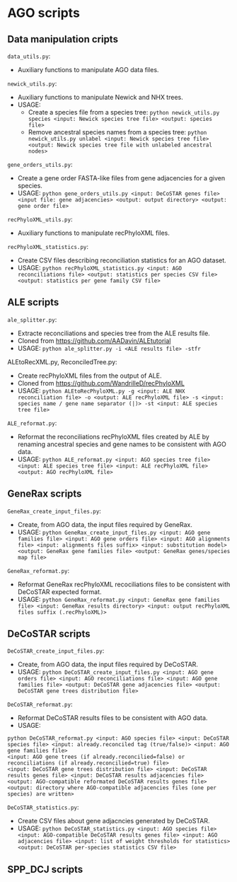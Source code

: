 # AGO scripts

## Data manipulation cripts

`data_utils.py`:
- Auxiliary functions to manipulate AGO data files.

`newick_utils.py`:
- Auxiliary functions to manipulate Newick and NHX trees.
- USAGE:
  - Create a species file from a species tree: `python newick_utils.py species <input: Newick species tree file> <output: species file>`
  - Remove ancestral species names from a species tree: `python newick_utils.py unlabel <input: Newick species tree file> <output: Newick species tree file with unlabeled ancestral nodes>`

`gene_orders_utils.py`:
- Create a gene order FASTA-like files from gene adjacencies for a given species.
- USAGE: `python gene_orders_utils.py <input: DeCoSTAR genes file> <input file: gene adjacencies> <output: output directory> <output: gene order file>`

`recPhyloXML_utils.py`:
- Auxiliary functions to manipulate recPhyloXML files.

`recPhyloXML_statistics.py`:
- Create CSV files describing reconciliation statistics for an AGO dataset.
- USAGE: `python recPhyloXML_statistics.py <input: AGO reconciliations file> <output: statistics per species CSV file> <output: statistics per gene family CSV file>`

## ALE scripts

`ale_splitter.py`:
- Extracte reconciliations and species tree from the ALE results file.
- Cloned from https://github.com/AADavin/ALEtutorial
- USAGE: `python ale_splitter.py -i <ALE results file> -stfr`

ALEtoRecXML.py, ReconciledTree.py:
- Create recPhyloXML files from the output of ALE.
- Cloned from https://github.com/WandrilleD/recPhyloXML
- USAGE: `python ALEtoRecPhyloXML.py -g <input: ALE NHX reconciliation file> -o <output: ALE recPhyloXML file> -s <input: species name / gene name separator (|)> -st <input: ALE species tree file>`
   
`ALE_reformat.py`: 
- Reformat the reconciliations recPhyloXML files created by ALE by renaming ancestral species and gene names to be consistent with AGO data.
- USAGE: `python ALE_reformat.py <input: AGO species tree file> <input: ALE species tree file> <input: ALE recPhyloXML file> <output: AGO recPhyloXML file>` 

## GeneRax scripts

`GeneRax_create_input_files.py`:
- Create, from AGO data, the input files required by GeneRax.
- USAGE: `python GeneRax_create_input_files.py <input: AGO gene families file> <input: AGO gene orders file> <input: AGO alignments file> <input: alignments files suffix> <input: substitution model> <output: GeneRax gene families file> <output: GeneRax genes/species map file>`

`GeneRax_reformat.py`:
- Reformat GeneRax recPhyloXML recociliations files to be consistent with DeCoSTAR expected format.
- USAGE: `python GeneRax_reformat.py <input: GeneRax gene families file> <input: GeneRax results directory> <input: output recPhyloXML files suffix (.recPhyloXML)>`

## DeCoSTAR scripts

`DeCoSTAR_create_input_files.py`:
- Create, from AGO data, the input files required by DeCoSTAR.
- USAGE: `python DeCoSTAR_create_input_files.py <input: AGO gene orders file> <input: AGO reconciliations file> <input: AGO gene families file> <output: DeCoSTAR gene adjacencies file> <output: DeCoSTAR gene trees distribution file>`

`DeCoSTAR_reformat.py`:
- Reformat DeCoSTAR results files to be consistent with AGO data.
- USAGE: 
```
python DeCoSTAR_reformat.py <input: AGO species file> <input: DeCoSTAR species file> <input: already.reconciled tag (true/false)> <input: AGO gene families file>
<input: AGO gene trees (if already.reconcilied=false) or reconciliations (if already.reconcilied=true) file>
<input: DeCoSTAR gene trees distribution file> <input: DeCoSTAR results genes file> <input: DeCoSTAR results adjacencies file>
<output: AGO-compatible reformated DeCoSTAR results genes file> <output: directory where AGO-compatible adjacencies files (one per species) are written>
```

`DeCoSTAR_statistics.py`:
- Create CSV files about gene adjacncies generated by DeCoSTAR.
- USAGE: `python DeCoSTAR_statistics.py <input: AGO species file> <input: AGO-compatible DeCoSTAR results genes file> <input: AGO adjacencies file> <input: list of weight thresholds for statistics> <output: DeCoSTAR per-species statistics CSV file>`

## SPP_DCJ scripts

